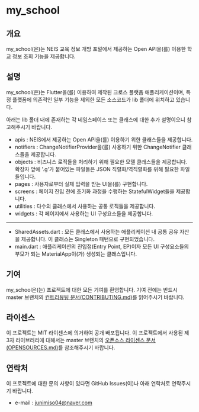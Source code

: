 # my_school

## 개요
my_school(은)는 NEIS 교육 정보 개방 포털에서 제공하는 Open API을(를) 이용한 학교 정보 조회 기능을 제공합니다.

## 설명
my_school(은)는 Flutter을(를) 이용하여 제작된 크로스 플랫폼 애플리케이션이며, 특정 플랫폼에 의존적인 일부 기능을 제외한 모든 소스코드가 lib 폴더에 위치하고 있습니다.

아래는 lib 폴더 내에 존재하는 각 네임스페이스 또는 클래스에 대한 추가 설명이오니 참고해주시기 바랍니다.

 * apis : NEIS에서 제공하는 Open API을(를) 이용하기 위한 클래스들을 제공합니다.
 * notifiers : ChangeNotifierProvider을(를) 사용하기 위한 ChangeNotifier 클래스들을 제공합니다.
 * objects : 비즈니스 로직들을 처리하기 위해 필요한 모델 클래스들을 제공합니다. 확장자 앞에 '.g'가 붙어있는 파일들은 JSON 직렬화/역직렬화를 위해 필요한 파일들입니다.
 * pages : 사용자로부터 실제 입력을 받는 UI을(를) 구현합니다.
 * screens : 페이지 진입 전에 초기화 과정을 수행하는 StatefulWidget들을 제공합니다.
 * utilities : 다수의 클래스에서 사용하는 공통 로직들을 제공합니다.
 * widgets : 각 페이지에서 사용하는 UI 구성요소들을 제공합니다.

 * * *

 * SharedAssets.dart : 모든 클래스에서 사용하는 애플리케이션 내 공통 공유 자산을 제공합니다. 이 클래스는 Singleton 패턴으로 구현되었습니다.
 * main.dart : 애플리케이션의 진입점(Entry Point, EP)이자 모든 UI 구성요소들의 부모가 되는 MaterialApp이(가) 생성되는 클래스입니다.

## 기여
my_school은(는) 프로젝트에 대한 모든 기여를 환영합니다. 기여 전에는 반드시 master 브랜치의 [컨트리뷰팅 문서(CONTRIBUTING.md)](CONTRIBUTING.md)를 읽어주시기 바랍니다.

## 라이센스
이 프로젝트는 MIT 라이센스에 의거하여 공개 배포됩니다. 이 프로젝트에서 사용된 제 3자 라이브러리에 대해서는 master 브랜치의 [오픈소스 라이센스 문서(OPENSOURCES.md)](OPENSOURCES.md)를 참조해주시기 바랍니다.

## 연락처
이 프로젝트에 대한 문의 사항이 있다면 GitHub Issues(이)나 아래 연락처로 연락주시기 바랍니다.
 * e-mail : [junimiso04@naver.com](mailto:junimiso04@naver.com)
